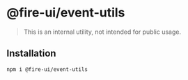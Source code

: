 # @fire-ui/event-utils

> This is an internal utility, not intended for public usage.

## Installation

```sh
npm i @fire-ui/event-utils
```